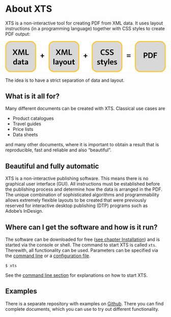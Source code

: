 # About XTS


XTS is a non-interactive tool for creating PDF from XML data. It uses layout instructions (in a programming language) together with CSS styles to create PDF output:

![XML to PDF schema](img/schema.svg)


The idea is to have a strict separation of data and layout.

## What is it all for?

Many different documents can be created with XTS. Classical use cases are

* Product catalogues
* Travel guides
* Price lists
* Data sheets

and many other documents, where it is important to obtain a result that is reproducible, fast and reliable and also “beautiful”.

## Beautiful and fully automatic

XTS is a non-interactive publishing software. This means there is no graphical user interface (GUI).
All instructions must be established before the publishing process and determine how the data is arranged in the PDF.
The unique combination of sophisticated algorithms and programmability allows extremely flexible layouts to be created that were previously reserved for interactive desktop publishing (DTP) programs such as Adobe’s InDesign.

## Where can I get the software and how is it run?

The software can be downloaded for free ([see chapter Installation](../reference/installation.md)) and is started via the console or shell.
The command to start XTS is called `xts`.
Therewith, all functionality can be used.
Parameters can be specified via the [command line](../manual/commandline.md) or a [configuration file](../manual/configuration.md).

```
$ xts
```

See the [command line section](../manual/commandline.md) for explanations on how to start XTS.

## Examples

There is a separate repository with examples on  [Github](https://github.com/speedata/xts-examples). There you can find complete documents, which you can use to try out different functionality.




